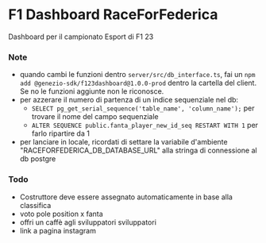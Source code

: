 # F1 Dashboard RaceForFederica 
Dashboard per il campionato Esport di F1 23

### Note
- quando cambi le funzioni dentro `server/src/db_interface.ts`, fai un `npm add @genezio-sdk/f123dashboard@1.0.0-prod` dentro la cartella del client. Se no le funzioni aggiunte non le riconosce.
- per azzerare il numero di partenza di un indice sequenziale nel db: 
	- `SELECT pg_get_serial_sequence('table_name', 'column_name');` per trovare il nome del campo sequenziale
	- `ALTER SEQUENCE public.fanta_player_new_id_seq RESTART WITH 1` per farlo ripartire da 1
- per lanciare in locale, ricordati di settare la variabile d'ambiente "RACEFORFEDERICA_DB_DATABASE_URL" alla stringa di connessione al db postgre
	
### Todo
- Costruttore deve essere assegnato automaticamente in base alla classifica
- voto pole position x fanta
- offri un caffè agli sviluppatori
sviluppatori
- link a pagina instagram
